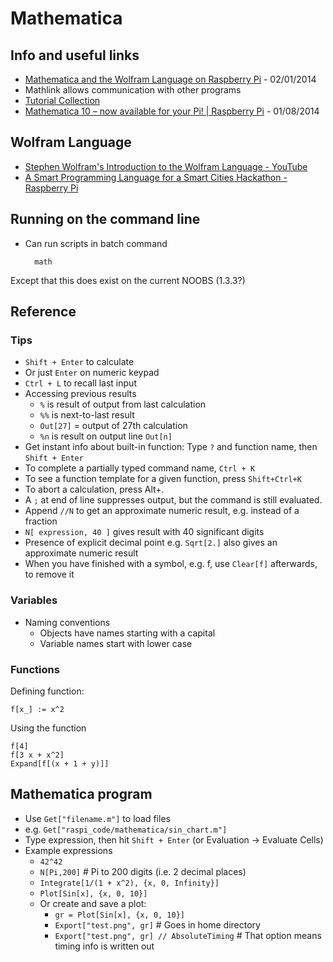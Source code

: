 # Mathematica

## Info and useful links

* [Mathematica and the Wolfram Language on Raspberry Pi](http://www.raspberrypi.org/archives/5623) - 02/01/2014
* Mathlink allows communication with other programs
* [Tutorial Collection](http://www.wolfram.com/learningcenter/tutorialcollection/)
* [Mathematica 10 – now available for your Pi! | Raspberry Pi](http://www.raspberrypi.org/mathematica-10/) - 01/08/2014

## Wolfram Language

* [Stephen Wolfram's Introduction to the Wolfram Language - YouTube](http://m.youtube.com/watch?v=_P9HqHVPeik)
* [A Smart Programming Language for a Smart Cities Hackathon - Raspberry Pi](https://www.raspberrypi.org/a-smart-programming-language-for-a-smart-cities-hackathon/)

## Running on the command line

* Can run scripts in batch command

	    math

Except that this does exist on the current NOOBS (1.3.3?)

## Reference

### Tips

* `Shift + Enter` to calculate
* Or just `Enter` on numeric keypad
* `Ctrl + L` to recall last input
* Accessing previous results
	* `%` is result of output from last calculation
	* `%%` is next-to-last result
	* `Out[27]` = output of 27th calculation
	* `%n` is result on output line `Out[n]`
* Get instant info about built-in function: Type `?` and function name, then `Shift + Enter`
* To complete a partially typed command name, `Ctrl + K`
* To see a function template for a given function, press `Shift+Ctrl+K`
* To abort a calculation, press Alt+.
* A `;` at end of line suppresses output, but the command is still evaluated.
* Append `//N` to get an approximate numeric result, e.g. instead of a fraction
* `N[ expression, 40 ]` gives result with 40 significant digits
* Presence of explicit decimal point e.g. `Sqrt[2.]` also gives an approximate numeric result
* When you have finished with a symbol, e.g. f, use `Clear[f]` afterwards, to remove it

### Variables

* Naming conventions
	* Objects have names starting with a capital
	* Variable names start with lower case

### Functions 

Defining function:

	f[x_] := x^2

Using the function

	f[4]
	f[3 x + x^2]
	Expand[f[(x + 1 + y)]]

## Mathematica program

* Use `Get["filename.m"]` to load files
* e.g. `Get["raspi_code/mathematica/sin_chart.m"]`
* Type expression, then hit `Shift + Enter` (or Evaluation -> Evaluate Cells)
* Example expressions
    * `42^42`
    * `N[Pi,200]` # Pi to 200 digits (i.e. 2 decimal places)
    * `Integrate[1/(1 + x^2), {x, 0, Infinity}]`
    * `Plot[Sin[x], {x, 0, 10}]`
    * Or create and save a plot:
        * `gr = Plot[Sin[x], {x, 0, 10}]`
        * `Export["test.png", gr]` # Goes in home directory
        * `Export["test.png", gr] // AbsoluteTiming` # That option means timing info is written out
